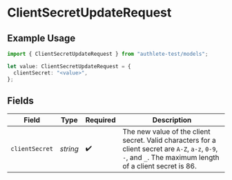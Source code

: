 # ClientSecretUpdateRequest

## Example Usage

```typescript
import { ClientSecretUpdateRequest } from "authlete-test/models";

let value: ClientSecretUpdateRequest = {
  clientSecret: "<value>",
};
```

## Fields

| Field                                                                                                                                                         | Type                                                                                                                                                          | Required                                                                                                                                                      | Description                                                                                                                                                   |
| ------------------------------------------------------------------------------------------------------------------------------------------------------------- | ------------------------------------------------------------------------------------------------------------------------------------------------------------- | ------------------------------------------------------------------------------------------------------------------------------------------------------------- | ------------------------------------------------------------------------------------------------------------------------------------------------------------- |
| `clientSecret`                                                                                                                                                | *string*                                                                                                                                                      | :heavy_check_mark:                                                                                                                                            | The new value of the client secret. Valid characters for a client secret are `A-Z`, `a-z`, `0-9`,<br/>`-`, and `_`. The maximum length of a client secret is 86.<br/> |